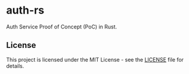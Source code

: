 # auth-rs

Auth Service Proof of Concept (PoC) in Rust.

## License

This project is licensed under the MIT License - see the [LICENSE](LICENSE) file for details.
